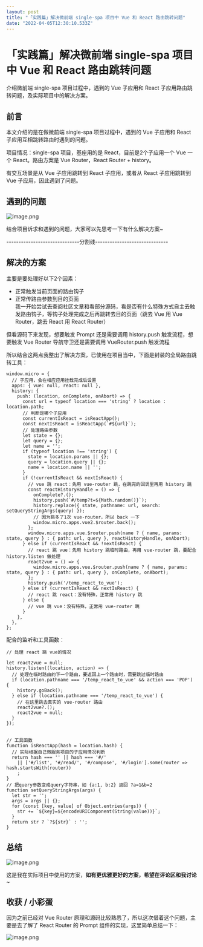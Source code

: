 ```yaml
---
layout: post
title: "「实践篇」解决微前端 single-spa 项目中 Vue 和 React 路由跳转问题"
date: "2022-04-05T12:30:10.533Z"
---
```

「实践篇」解决微前端 single-spa 项目中 Vue 和 React 路由跳转问题
============================================

介绍微前端 single-spa 项目过程中，遇到的 Vue 子应用和 React 子应用路由跳转问题，及实际项目中的解决方案。

前言
--

本文介绍的是在做微前端 single-spa 项目过程中，遇到的 Vue 子应用和 React 子应用互相跳转路由时遇到的问题。

项目情况：single-spa 项目，基座用的是 React，目前是2个子应用一个 Vue 一个 React。路由方案是 Vue Router，React Router + history。

有交互场景是从 Vue 子应用跳转到 React 子应用，或者从 React 子应用跳转到 Vue 子应用，因此遇到了问题。

遇到的问题
-----

![image.png](https://p9-juejin.byteimg.com/tos-cn-i-k3u1fbpfcp/380fb032d9e84e9fad9f0fa36bb5cc09~tplv-k3u1fbpfcp-watermark.image?)

结合项目诉求和遇到的问题，大家可以先思考一下有什么解决方案~

\------------------------------分割线------------------------------

解决的方案
-----

主要是要处理好以下2个因素：

*   正常触发当前页面的路由钩子
*   正常传路由参数到目的页面  
    我一开始尝试去查阅社区文章和看部分源码，看是否有什么特殊方式自主去触发路由钩子，等钩子处理完成之后再跳转去目的页面（跳去 Vue 用 Vue Router，跳去 React 用 React Router）

但看源码下来发现，想要触发 Prompt 还是需要调用 history.push 触发流程，想要触发 Vue Router 导航守卫还是需要调用 VueRouter.push 触发流程

所以结合这两点我整出了解决方案，已使用在项目当中，下面是封装的全局路由跳转工具：

    window.micro = {
      // 子应用，会在相应应用挂载完成后设置
      apps: { vue: null, react: null },
      history: {
        push: (location, onComplete, onAbort) => {
          const url = typeof location === 'string' ? location : location.path;
          // 判断是哪个子应用
          const currentIsReact = isReactApp();
          const nextIsReact = isReactApp(`#${url}`);
          // 处理路由参数
          let state = {};
          let query = {};
          let name = '';
          if (typeof location !== 'string') {
            state = location.params || {};
            query = location.query || {};
            name = location.name || '';
          }
          if (!currentIsReact && nextIsReact) {
            // vue 跳 react：先用 vue-router 跳，在跳完的回调里再用 history 跳
            const reactHistoryHandle = () => {
              onComplete?.();
              history.push(`#/temp?t=${Math.random()}`);
              history.replace({ state, pathname: url, search: setQueryStringArgs(query) });
              // 因为跳多了1次 vue-router，所以 back 一下
              window.micro.apps.vue2.$router.back();
            };
            window.micro.apps.vue.$router.push(name ? { name, params: state, query } : { path: url, query }, reactHistoryHandle, onAbort);
          } else if (currentIsReact && !nextIsReact) {
            // react 跳 vue：先用 history 跳临时路由，再用 vue-router 跳，要配合 history.listen 做处理
            react2vue = () => {
              window.micro.apps.vue.$router.push(name ? { name, params: state, query } : { path: url, query }, onComplete, onAbort);
            };
            history.push('/temp_react_to_vue');
          } else if (currentIsReact && nextIsReact) {
            // react 跳 react：没有特殊，正常用 history 跳
          } else {
            // vue 跳 vue：没有特殊，正常用 vue-router 跳
          }
        },
      },
    };
    

配合的监听和工具函数：

    // 处理 react 跳 vue的情况
    
    let react2vue = null;
    history.listen((location, action) => {
      // 处理在临时路由的下一个路由，要返回上一个路由时，需要跳过临时路由
      if (location.pathname === '/temp_react_to_vue' && action === 'POP') {
        history.goBack();
      } else if (location.pathname === '/temp_react_to_vue') {
        // 在这里跳去真实的 vue-router 路由
        react2vue?.();
        react2vue = null;
      }
    });
    
    
    // 工具函数
    function isReactApp(hash = location.hash) {
      // 实际根据自己微服务项目的子应用情况判断
      return hash === '' || hash === '#/' 
        || ['#/list', '#/read/', '#/compose', '#/login'].some(router => hash.startsWith(router))
        ;
    }
    // 把query参数变成query字符串，如 {a:1, b:2} 返回 ?a=1&b=2
    function setQueryStringArgs(args) {
      let str = '';
      args = args || {};
      for (const [key, value] of Object.entries(args)) {
        str += `${key}=${encodeURIComponent(String(value))}`;
      }
      return str ? `?${str}` : '';
    }
    

总结
--

![image.png](https://p9-juejin.byteimg.com/tos-cn-i-k3u1fbpfcp/e50c31aca7db4121b9ba64f111baf2b3~tplv-k3u1fbpfcp-watermark.image?)

这是我在实际项目中使用的方案，**如有更优雅更好的方案，希望在评论区和我讨论**~

收获 / 小彩蛋
--------

因为之前已经对 Vue Router 原理和源码比较熟悉了，所以这次借着这个问题，主要是去了解了 React Router 的 Prompt 组件的实现，这里简单总结一下：

![image.png](https://p3-juejin.byteimg.com/tos-cn-i-k3u1fbpfcp/ded9fb54822445ca86ea6752a2f2bc00~tplv-k3u1fbpfcp-watermark.image?)